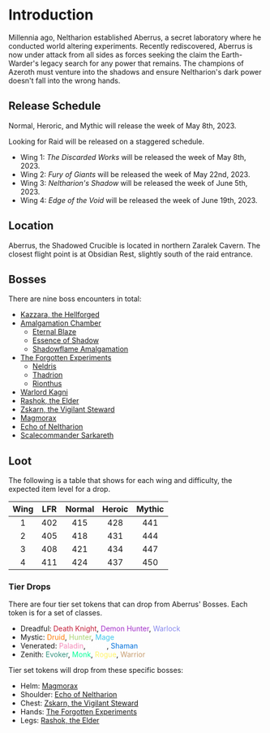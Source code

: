 # Introduction

Millennia ago, Neltharion established Aberrus, a secret laboratory where he conducted world altering experiments. Recently rediscovered, Aberrus is now under attack from all sides as forces seeking the claim the Earth-Warder's legacy search for any power that remains. The champions of Azeroth must venture into the shadows and ensure Neltharion's dark power doesn't fall into the wrong hands.

## Release Schedule

Normal, Heroric, and Mythic will release the week of May 8th, 2023.

Looking for Raid will be released on a staggered schedule.
* Wing 1: *The Discarded Works* will be released the week of May 8th, 2023.
* Wing 2: *Fury of Giants* will be released the week of May 22nd, 2023.
* Wing 3: *Neltharion's Shadow* will be released the week of June 5th, 2023.
* Wing 4: *Edge of the Void* will be released the week of June 19th, 2023.

## Location

Aberrus, the Shadowed Crucible is located in northern Zaralek Cavern. The closest flight point is at Obsidian Rest, slightly south of the raid entrance.

## Bosses

There are nine boss encounters in total:
- [Kazzara, the Hellforged](./bosses/kazzara.md)
- [Amalgamation Chamber]()
    - [Eternal Blaze]()
    - [Essence of Shadow]()
    - [Shadowflame Amalgamation]()
- [The Forgotten Experiments]()
    - [Neldris]()
    - [Thadrion]()
    - [Rionthus]()
- [Warlord Kagni]()
- [Rashok, the Elder]()
- [Zskarn, the Vigilant Steward]()
- [Magmorax]()
- [Echo of Neltharion]()
- [Scalecommander Sarkareth]()

## Loot

The following is a table that shows for each wing and difficulty, the expected item level for a drop.

| Wing | LFR | Normal | Heroic | Mythic |
|:----:|:---:|:------:|:------:|:------:|
|   1  | 402 |   415  |   428  |   441  |
|   2  | 405 |   418  |   431  |   444  |
|   3  | 408 |   421  |   434  |   447  |
|   4  | 411 |   424  |   437  |   450  |

### Tier Drops

There are four tier set tokens that can drop from Aberrus' Bosses. Each token is for a set of classes.

- Dreadful: <span style="color: #C41E3A">Death Knight</span>, <span style="color: #A330C9">Demon Hunter</span>, <span style="color: #8788EE">Warlock</span>
- Mystic: <span style="color: #FF7C0A">Druid</span>, <span style="color: #AAD372">Hunter</span>, <span style="color: #3FC7EB">Mage</span>
- Venerated: <span style="color: #F48CBA">Paladin</span>, <span style="color: #FFFFFF">Priest</span>, <span style="color: #0070DD">Shaman</span>
- Zenith: <span style="color: #33937F">Evoker</span>, <span style="color: #00FF98">Monk</span>, <span style="color: #FFF468">Rogue</span>, <span style="color: #C69B6D">Warrior</span>

Tier set tokens will drop from these specific bosses:

- Helm: [Magmorax]()
- Shoulder: [Echo of Neltharion]()
- Chest: [Zskarn, the Vigilant Steward]()
- Hands: [The Forgotten Experiments]()
- Legs: [Rashok, the Elder]()

